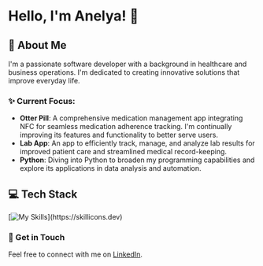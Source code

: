 # Hello, I'm Anelya! 🦦

## 🌱 About Me

I'm a passionate software developer with a background in healthcare and business operations. I'm dedicated to creating innovative solutions that improve everyday life. 

### ✨ Current Focus:

- **Otter Pill**: A comprehensive medication management app integrating NFC for seamless medication adherence tracking. I'm continually improving its features and functionality to better serve users.
- **Lab App**: An app to efficiently track, manage, and analyze lab results for improved patient care and streamlined medical record-keeping.
- **Python**: Diving into Python to broaden my programming capabilities and explore its applications in data analysis and automation.

## 💻 Tech Stack
[![My Skills](https://skillicons.dev/icons?i=js,html,css,sass,react,nodejs,express,heroku,mysql,netlify,wordpress,postman,)](https://skillicons.dev)


### 👋 Get in Touch

Feel free to connect with me on [LinkedIn](https://www.linkedin.com/in/aanelya/).
